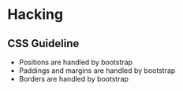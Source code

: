 # Hacking

## CSS Guideline

- Positions are handled by bootstrap
- Paddings and margins are handled by bootstrap
- Borders are handled by bootstrap
